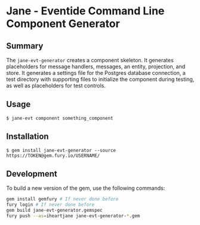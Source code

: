 # Jane - Eventide Command Line Component Generator

## Summary

The `jane-evt-generator` creates a component skeleton. It generates placeholders for message handlers, messages, an entity, projection, and store. It generates a settings file for the Postgres database connection, a test directory with supporting files to initialize the component during testing, as well as placeholders for test controls.

## Usage

```
$ jane-evt component something_component
```

## Installation

```
$ gem install jane-evt-generator --source https://TOKEN@gem.fury.io/USERNAME/
```

## Development

To build a new version of the gem, use the following commands:

```bash
gem install gemfury # If never done before
fury login # If never done before
gem build jane-evt-generator.gemspec
fury push --as=iheartjane jane-evt-generator-*.gem
```
